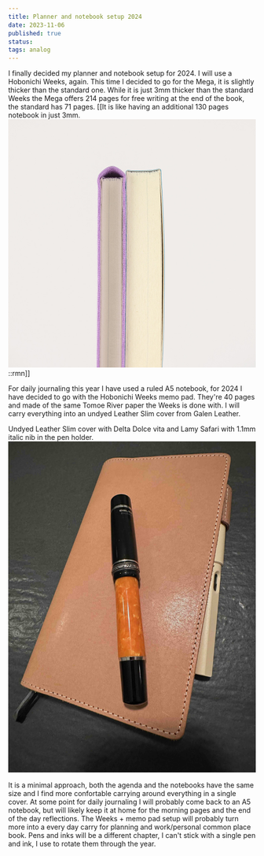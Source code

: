 ```yaml
---
title: Planner and notebook setup 2024
date: 2023-11-06
published: true
status:
tags: analog 
---
```


I finally decided my planner and notebook setup for 2024. I will use a Hobonichi Weeks, again. This time I decided to go for the Mega, it is slightly thicker than the standard one.
While it is just 3mm thicker than the standard Weeks the Mega offers 214 pages for free writing at the end of the book, the standard has 71 pages. [[It is like having an additional 130 pages notebook in just 3mm. ![Weeks Mega](/assets/postimg/weeks-mega.jpg)::rmn]]

For daily journaling this year I have used a ruled A5 notebook, for 2024 I have decided to go with the Hobonichi Weeks memo pad. They're 40 pages and made of the same Tomoe River paper the Weeks is done with. I will carry everything into an undyed Leather Slim cover from Galen Leather.


Undyed Leather Slim cover with Delta Dolce vita and Lamy Safari with 1.1mm italic nib in the pen holder. ![delta](/assets/postimg/delta.jpg)


It is a minimal approach, both the agenda and the notebooks have the same size and I find more confortable carrying around everything in a single cover. At some point for daily journaling I will probably come back to an A5 notebook, but will likely keep it at home for the morning pages and the end of the day reflections. The Weeks + memo pad setup will probably turn more into a every day carry for planning and work/personal common place book. Pens and inks will be a different chapter, I can't stick with a single pen and ink, I use to rotate them through the year.

